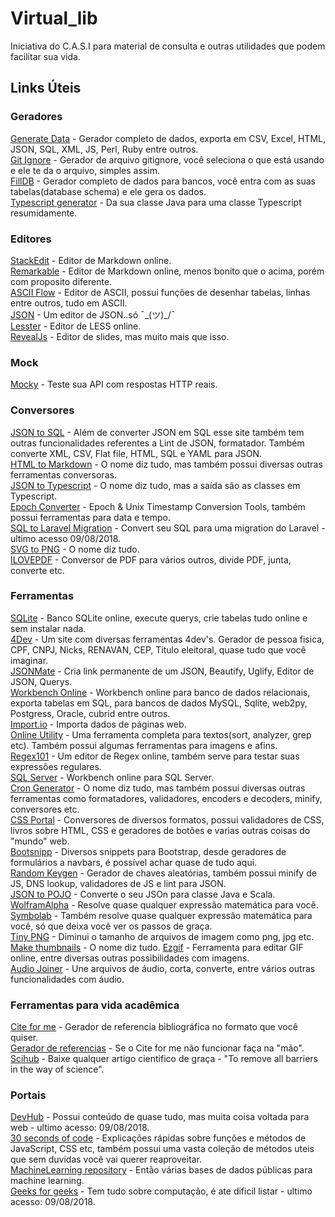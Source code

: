 # Virtual_lib

Iniciativa do C.A.S.I para material de consulta e outras utilidades que podem facilitar sua vida.

## Links Úteis

### Geradores
[Generate Data](http://www.generatedata.com/) - Gerador completo de dados, exporta em CSV, Excel, HTML, JSON, SQL, XML, JS, Perl, Ruby entre outros.  
[Git Ignore](https://www.gitignore.io/) - Gerador de arquivo gitignore, você seleciona o que está usando e ele te da o arquivo, simples assim.  
[FillDB](http://filldb.info/) - Gerador completo de dados para bancos, você entra com as suas tabelas(database schema) e ele gera os dados.  
[Typescript generator](https://github.com/vojtechhabarta/typescript-generator) - Da sua classe Java para uma classe Typescript resumidamente.  

### Editores
[StackEdit](https://stackedit.io/app#) - Editor de Markdown online.  
[Remarkable](https://jonschlinkert.github.io/remarkable/demo/) - Editor de Markdown online, menos bonito que o acima, porém com proposito diferente.  
[ASCII Flow](http://asciiflow.com/) - Editor de ASCII, possui funções de desenhar tabelas, linhas entre outros, tudo em ASCII.  
[JSON](https://jsoneditoronline.org/) - Um editor de JSON..só ¯\_(ツ)_/¯  
[Lesster](https://lesstester.com/) - Editor de LESS online.  
[RevealJs](https://slides.com/) - Editor de slides, mas muito mais que isso.  

### Mock
[Mocky](https://www.mocky.io/) - Teste sua API com respostas HTTP reais.  

### Conversores
[JSON to SQL](http://convertjson.com/json-to-sql.htm) - Além de converter JSON em SQL esse site também tem outras funcionalidades referentes a Lint de JSON, formatador. Também converte XML, CSV, Flat file, HTML, SQL e YAML para JSON.  
[HTML to Markdown](https://www.browserling.com/tools/html-to-markdown) - O nome diz tudo, mas também possui diversas outras ferramentas conversoras.  
[JSON to Typescript](http://json2ts.com/) - O nome diz tudo, mas a saída são as classes em Typescript.  
[Epoch Converter](https://www.epochconverter.com/) - Epoch & Unix Timestamp Conversion Tools, também possui ferramentas para data e tempo.  
[SQL to Laravel Migration](http://www.adolfocuadros.com/sql_to_laravel/) - Convert seu SQL para uma migration do Laravel - ultimo acesso 09/08/2018.  
[SVG to PNG](https://svgtopng.com/pt/) - O nome diz tudo.  
[ILOVEPDF](http://www.ilovepdf.com/pt) - Conversor de PDF para vários outros, divide PDF, junta, converte etc.  

### Ferramentas
[SQLite](https://sqliteonline.com/#) - Banco SQLite online, execute querys, crie tabelas tudo online e sem instalar nada.  
[4Dev](https://www.4devs.com.br/gerador_de_pessoas) - Um site com diversas ferramentas 4dev's. Gerador de pessoa fisica, CPF, CNPJ, Nicks, RENAVAN, CEP, Titulo eleitoral, quase tudo que você imaginar.  
[JSONMate](http://jsonmate.com/) - Cria link permanente de um JSON, Beautify, Uglify, Editor de JSON, Querys.  
[Workbench Online](http://ondras.zarovi.cz/sql/demo/) - Workbench online para banco de dados relacionais, exporta tabelas em SQL, para bancos de dados MySQL, Sqlite, web2py, Postgress, Oracle, cubrid entre outros.  
[Import.io](https://www.import.io/) - Importa dados de páginas web.  
[Online Utility](https://www.online-utility.org/) - Uma ferramenta completa para textos(sort, analyzer, grep etc). Também possui algumas ferramentas para imagens e afins.  
[Regex101](https://regex101.com/) - Um editor de Regex online, também serve para testar suas expressões regulares.  
[SQL Server](https://app.sqldbm.com/SQLServer/Draft/) - Workbench online para SQL Server.  
[Cron Generator](https://www.freeformatter.com/cron-expression-generator-quartz.html) - O nome diz tudo, mas também possui diversas outras ferramentas como formatadores, validadores, encoders e decoders, minify, conversores etc.  
[CSS Portal](https://www.cssportal.com) - Conversores de diversos formatos, possui validadores de CSS, livros sobre HTML, CSS e geradores de botões e varias outras coisas do "mundo" web.  
[Bootsnipp](https://bootsnipp.com/) - Diversos snippets para Bootstrap, desde geradores de formulários a navbars, é possível achar quase de tudo aqui.  
[Random Keygen](https://randomkeygen.com/) - Gerador de chaves aleatórias, também possui minify de JS, DNS lookup, validadores de JS e lint para JSON.  
[JSON to POJO](http://www.jsonschema2pojo.org/) - Converte o seu JSOn para classe Java e Scala.  
[WolframAlpha](https://www.wolframalpha.com/) - Resolve quase qualquer expressão matemática para você.  
[Symbolab](https://www.symbolab.com/) - Também resolve quase qualquer expressão matemática para você, só que deixa você ver os passos de graça.  
[Tiny PNG](https://tinypng.com/) - Diminui o tamanho de arquivos de imagem como png, jpg etc.  
[Make thumbnails](http://makethumbnails.com/#options) - O nome diz tudo.
[Ezgif](https://ezgif.com/) - Ferramenta para editar GIF online, entre diversas outras possibilidades com imagens.  
[Audio Joiner](https://audio-joiner.com/pt/) - Une arquivos de áudio, corta, converte, entre vários outras funcionalidades com áudio.  

### Ferramentas para vida acadêmica
[Cite for me](http://www.citethisforme.com/pt) - Gerador de referencia bibliográfica no formato que você quiser.  
[Gerador de referencias](http://novo.more.ufsc.br/homepage/inserir_homepage) - Se o Cite for me não funcionar faça na "mão".  
[Scihub](https://sci-hub.tw/) - Baixe qualquer artigo cientifico de graça - "To remove all barriers in the way of science".  

### Portais
[DevHub](https://devhub.io/) - Possui conteúdo de quase tudo, mas muita coisa voltada para web - ultimo acesso: 09/08/2018.  
[30 seconds of code](https://30secondsofcode.org/index) - Explicações rápidas sobre funções e métodos de JavaScript, CSS etc, também possui uma vasta coleção de métodos uteis que sem duvidas você vai querer reaproveitar.  
[MachineLearning repository](http://archive.ics.uci.edu/ml/datasets.html?format=&task=cla&att=&area=&numAtt=&numIns=&type=&sort=nameUp&view=table) - Então várias bases de dados públicas para machine learning.  
[Geeks for geeks](https://www.geeksforgeeks.org/) - Tem tudo sobre computação, é ate dificil listar - ultimo acesso: 09/08/2018.  

